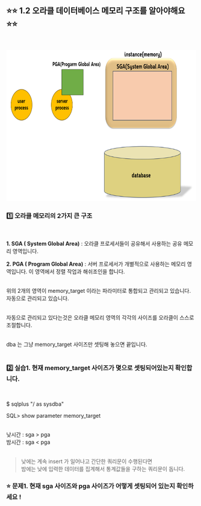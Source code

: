 ## ⭐⭐ 1.2 오라클 데이터베이스 메모리 구조를 알아야해요  ⭐⭐
  &nbsp;  

<img src="https://github.com/oracleyu01/oracle_admin/blob/main/pga2.png" width="600" height="400">

### 1️⃣ 오라클 메모리의 2가지 큰 구조  
  &nbsp;  

 **1. SGA ( System Global Area)**  :  오라클 프로세서들이 공유해서 사용하는 공유 메모리 영역입니다.
  &nbsp;  

 **2. PGA ( Program Global Area)** :  서버 프로세서가 개별적으로 사용하는 메모리 영역입니다. 이 영역에서 정렬 작업과 해쉬조인을 합니다.  
      &nbsp;  

 위의 2개의 영역이 memory_target 이라는 파라미터로 통합되고 관리되고 있습니다.  자동으로 관리되고 있습니다.   
   &nbsp;  

  자동으로 관리되고 있다는것은 오라클 메모리 영역의 각각의 사이즈를 오라클이 스스로 조절합니다.   
    &nbsp;  

  dba 는 그냥 memory_target 사이즈만 셋팅해 놓으면 끝입니다.   
     &nbsp; 

### 2️⃣ 실습1.  현재 memory_target 사이즈가 몇으로 셋팅되어있는지 확인합니다.  
  &nbsp;  

$ sqlplus "/ as sysdba"  

SQL> show  parameter  memory_target  
  &nbsp;  

낮시간 :   sga >  pga  
밤시간 :   sga  < pga     
  &nbsp;  

> 낮에는 계속 insert 가 일어나고 간단한 쿼리문이 수행된다면  
> 밤에는 낮에 입력한 데이터를 집계해서 통계값들을 구하는 쿼리문이 돕니다.


### ⭐ 문제1. 현재 sga 사이즈와  pga 사이즈가 어떻게 셋팅되어 있는지 확인하세요 !

  &nbsp;
  &nbsp;  
   &nbsp;  
    &nbsp;  
     &nbsp;  
      &nbsp;





